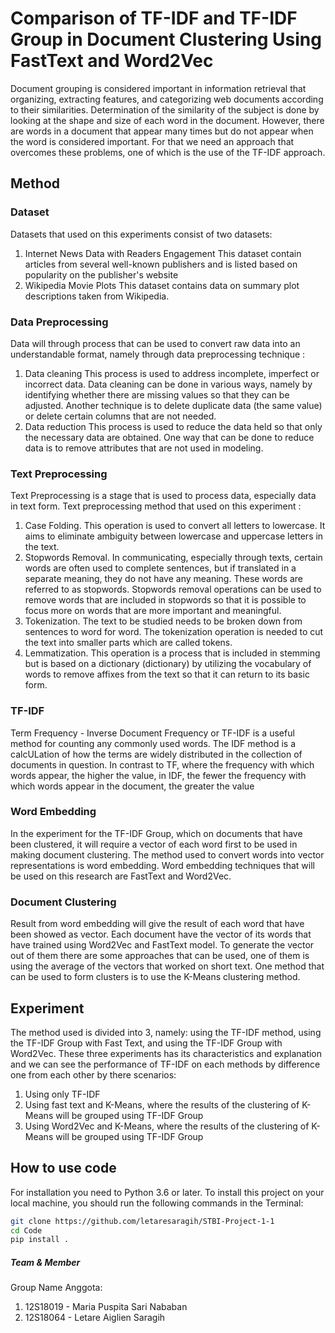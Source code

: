 # Comparison of TF-IDF and TF-IDF Group in Document Clustering Using FastText and Word2Vec

Document grouping is considered important in information retrieval that organizing, extracting features, and categorizing web documents according to their similarities. Determination of the similarity of the subject is done by looking at the shape and size of each word in the document. However, there are words in a document that appear many times but do not appear when the word is considered important. For that we need an approach that overcomes these problems, one of which is the use of the TF-IDF approach. 

## Method

### Dataset
Datasets that used on this experiments consist of two datasets:
1. Internet News Data with Readers Engagement
    This dataset contain articles from several well-known publishers and is listed based on popularity on the publisher's website
2. Wikipedia Movie Plots
    This dataset contains data on summary plot descriptions taken from Wikipedia.

### Data Preprocessing
Data will through process that can be used to convert raw data into an understandable format, namely through data preprocessing technique : 
1. Data cleaning 
    This process is used to address incomplete, imperfect or incorrect data. Data cleaning can be done in various ways, namely by identifying whether there are missing values so that they can be adjusted. Another technique is to delete duplicate data (the same value) or delete certain columns that are not needed.
2. Data reduction 
    This process is used to reduce the data held so that only the necessary data are obtained. One way that can be done to reduce data is to remove attributes that are not used in modeling.

### Text Preprocessing
Text Preprocessing is a stage that is used to process data, especially data in text form. Text preprocessing method that used on this experiment :
1. Case Folding. 
    This operation is used to convert all letters to lowercase. It aims to eliminate ambiguity between lowercase and uppercase letters in the text.
2. Stopwords Removal. 
    In communicating, especially through texts, certain words are often used to complete sentences, but if translated in a separate meaning, they do not have any meaning. These words are referred to as stopwords. Stopwords removal operations can be used to remove words that are included in stopwords so that it is possible to focus more on words that are more important and meaningful.
3. Tokenization. 
    The text to be studied needs to be broken down from sentences to word for word. The tokenization operation is needed to cut the text into smaller parts which are called tokens.
4. Lemmatization. 
    This operation is a process that is included in stemming but is based on a dictionary (dictionary) by utilizing the vocabulary of words to remove affixes from the text so that it can return to its basic form.

### TF-IDF
Term Frequency - Inverse Document Frequency or TF-IDF is a useful method for counting any commonly used words. The IDF method is a calcULation of how the terms are widely distributed in the collection of documents in question. In contrast to TF, where the frequency with which words appear, the higher the value, in IDF, the fewer the frequency with which words appear in the document, the greater the value

### Word Embedding
In the experiment for the TF-IDF Group, which on documents that have been clustered, it will require a vector of each word first to be used in making document clustering. The method used to convert words into vector representations is word embedding. Word embedding techniques that will be used on this research are FastText and Word2Vec.

### Document Clustering
Result from word embedding will give the result of each word that have been showed as vector. Each document have the vector of its words that have trained using Word2Vec and FastText model. To generate the vector out of them there are some approaches that can be used, one of them is using the average of the vectors that worked on short text. One method that can be used to form clusters is to use the K-Means clustering method.

## Experiment
The method used is divided into 3, namely: using the TF-IDF method, using the TF-IDF Group with Fast Text, and using the TF-IDF Group with Word2Vec. These three experiments has its characteristics and explanation and we can see the performance of TF-IDF on each methods by difference one from each other by there scenarios:
1. Using only TF-IDF
2. Using fast text and K-Means, where the results of the clustering of K-Means will be grouped using TF-IDF Group
3. Using Word2Vec and K-Means, where the results of the clustering of K-Means will be grouped using TF-IDF Group

## How to use code
For installation you need to Python 3.6 or later. To install this project on your local machine, 
you should run the following commands in the Terminal:

```sh
git clone https://github.com/letaresaragih/STBI-Project-1-1
cd Code
pip install .
```

##### Team & Member
Group Name
Anggota:
1. 12S18019 - Maria Puspita Sari Nababan   
2. 12S18064 - Letare Aiglien Saragih